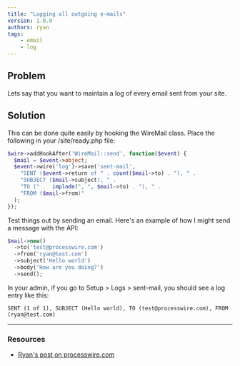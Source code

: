 ```yaml
---
title: "Logging all outgoing e-mails"
version: 1.0.0
authors: ryan
tags:
    - email
    - log
---
```


## Problem

Lets say that you want to maintain a log of every email sent from your site.

## Solution

This can be done quite easily by hooking the WireMail class. Place the following in your /site/ready.php file:

```php
$wire->addHookAfter('WireMail::send', function($event) {
  $mail = $event->object;
  $event->wire('log')->save('sent-mail',
    "SENT ($event->return of " . count($mail->to) . "), " .
    "SUBJECT ($mail->subject), " .
    "TO (" .  implode(", ", $mail->to) . "), " .
    "FROM ($mail->from)"
  );
});
```

Test things out by sending an email. Here's an example of how I might send a message with the API:

```php
$mail->new()
  ->to('test@processwire.com')
  ->from('ryan@test.com')
  ->subject('Hello world')
  ->body('How are you doing?')
  ->send();
```

In your admin, if you go to Setup > Logs > sent-mail, you should see a log entry like this:

```
SENT (1 of 1), SUBJECT (Hello world), TO (test@processwire.com), FROM (ryan@test.com)
```

---

### Resources

-   [Ryan's post on processwire.com](https://processwire.com/blog/posts/processwire-3.0.38-core-updates/#recipe-logging-all-outgoing-emails)
